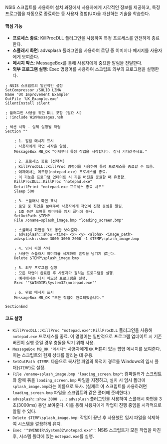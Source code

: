 NSIS 스크립트를 사용하여 설치 과정에서 사용자에게 시각적인 정보를 제공하고, 특정 프로그램을 자동으로 종료하는 등 사용자 경험(UX)을 개선하는 기술을 학습한다.
 
#### 핵심 기능
- **프로세스 종료**: KillProcDLL 플러그인을 사용하여 특정 프로세스를 안전하게 종료한다.
- **스플래시 화면**: advsplash 플러그인을 사용하여 로딩 중 이미지나 메시지를 사용자에게 보여준다.
- **메시지 박스**: MessageBox를 통해 사용자에게 중요한 알림을 전달한다.
- **외부 프로그램 실행**: Exec 명령어를 사용하여 스크립트 외부의 프로그램을 실행한다.

```nsis
; NSIS 스크립트의 일반적인 설정
SetCompressor /SOLID LZMA
Name 'UX Improvement Example'
OutFile 'UX_Example.exe'
SilentInstall silent

; 플러그인 사용을 위한 DLL 포함 (필요 시)
; !include WinMessages.nsh

; 섹션 시작 - 실제 실행될 작업
Section ""
    
    ; 1. 알림 메시지 표시
    ; 사용자에게 작업 시작을 알림.
    MessageBox MB_OK "이제부터 특정 작업을 시작합니다. 잠시 기다려주세요."

    ; 2. 프로세스 종료 (선택적)
    ; KillProcDLL::KillProc 명령어를 사용하여 특정 프로세스를 종료할 수 있음.
    ; 예제에서는 메모장(notepad.exe) 프로세스를 종료.
    ; 이 기능은 프로그램 업데이트 시 기존 버전을 종료할 때 유용함.
    KillProcDLL::KillProc "notepad.exe"
    DetailPrint "notepad.exe 프로세스 종료 시도"
    Sleep 500

    ; 3. 스플래시 화면 표시
    ; 로딩 중 화면을 보여주어 사용자에게 작업이 진행 중임을 알림.
    ; 1초 동안 보여줄 이미지를 임시 폴더에 복사.
    SetOutPath $TEMP
    File /oname=splash_image.bmp "loading_screen.bmp"
    
    ; 스플래시 화면을 3초 동안 보여준다.
    ; advsplash::show <time> <x> <y> <alpha> <image_path>
    advsplash::show 3000 3000 2000 -1 $TEMP\splash_image.bmp
    
    ; 4. 임시 파일 삭제
    ; 사용한 스플래시 이미지를 삭제하여 흔적을 남기지 않는다.
    Delete $TEMP\splash_image.bmp

    ; 5. 외부 프로그램 실행
    ; 모든 작업이 완료된 후 사용자가 원하는 프로그램을 실행.
    ; 예제에서는 다시 메모장 프로그램을 실행.
    Exec '"$WINDIR\System32\notepad.exe"'
    
    ; 6. 완료 메시지 표시
    MessageBox MB_OK "모든 작업이 완료되었습니다."
    
SectionEnd
```
#### 코드 설명
- `KillProcDLL::KillProc "notepad.exe"`: `KillProcDLL` 플러그인을 사용해 `notepad.exe` 프로세스를 종료. 이 명령어는 일반적으로 프로그램 업데이트 시 기존 버전이 실행 중일 경우 충돌을 막기 위해 사용.
- `MessageBox MB_OK "메시지"`: 사용자에게 `OK` 버튼이 있는 팝업 메시지를 보여준다. 이는 스크립트의 현재 상태를 알리는 데 유용.
- `SetOutPath $TEMP`: 다음으로 복사할 파일의 목적지 경로를 Windows의 임시 폴더(`$TEMP`)로 설정.
- `File /oname=splash_image.bmp "loading_screen.bmp"`: 컴파일러가 스크립트와 함께 묶을 `loading_screen.bmp` 파일을 지정하고, 설치 시 임시 폴더에 `splash_image.bmp`라는 이름으로 복사. (실제로 이 스크립트를 사용하려면 `loading_screen.bmp` 파일을 스크립트와 같은 폴더에 준비한다.)
- `advsplash::show 3000 ...`: `advsplash` 플러그인을 사용하여 스플래시 화면을 3초(3000ms) 동안 보여준다. 이를 통해 사용자에게 작업이 진행 중임을 시각적으로 알릴 수 있다.
- `Delete $TEMP\splash_image.bmp`: 작업이 끝난 후 사용했던 임시 파일을 삭제하여 시스템을 깔끔하게 유지.
- `Exec '"$WINDIR\System32\notepad.exe"'`: NSIS 스크립트가 모든 작업을 마친 후, 시스템 폴더에 있는 `notepad.exe`를 실행.

